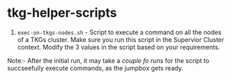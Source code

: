 # tkg-helper-scripts

1. `exec-on-tkgs-nodes.sh` - Script to execute a command on all the nodes of a TKGs cluster. Make sure you run this script in the Supervior Cluster context. Modify the 3 values in the script based on your requirements. 

Note:- After the initial run, it may take a *couple fo runs* for the script to succseefully execute commands, as the jumpbox gets ready. 
